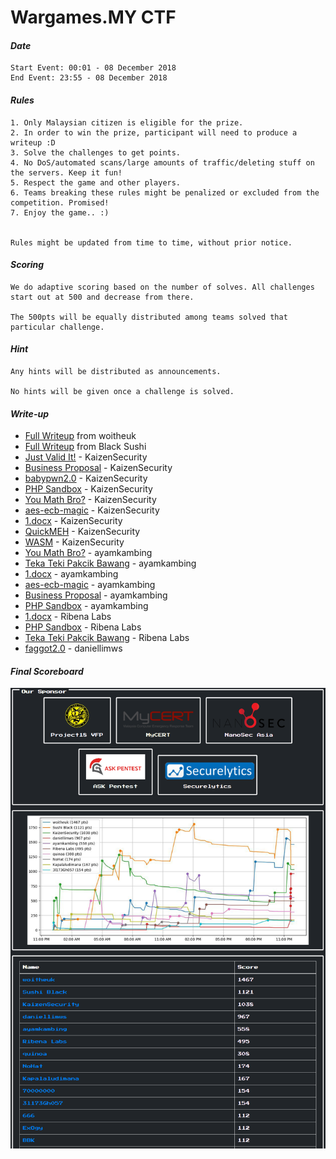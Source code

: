 # Wargames.MY CTF

#### *Date*
```
Start Event: 00:01 - 08 December 2018
End Event: 23:55 - 08 December 2018
```

#### *Rules*
```
1. Only Malaysian citizen is eligible for the prize.
2. In order to win the prize, participant will need to produce a writeup :D
3. Solve the challenges to get points.
4. No DoS/automated scans/large amounts of traffic/deleting stuff on the servers. Keep it fun!
5. Respect the game and other players.
6. Teams breaking these rules might be penalized or excluded from the competition. Promised!
7. Enjoy the game.. :)


Rules might be updated from time to time, without prior notice.
```

#### *Scoring*
```
We do adaptive scoring based on the number of solves. All challenges start out at 500 and decrease from there.

The 500pts will be equally distributed among teams solved that particular challenge.
```

#### *Hint*
```
Any hints will be distributed as announcements.

No hints will be given once a challenge is solved.
```

#### *Write-up*
* [Full Writeup](writeup/woitheuk.pdf) from woitheuk
* [Full Writeup](writeup/Black%20Sushi.pdf) from Black Sushi
* [Just Valid It!](https://kaizen1996.wordpress.com/2018/12/09/wargames-my-ctf-2018-just-valid-it-writeup/) - KaizenSecurity
* [Business Proposal](https://kaizen1996.wordpress.com/2018/12/09/wargames-my-ctf-2018-business-proposalwriteup/) - KaizenSecurity
* [babypwn2.0](https://kaizen1996.wordpress.com/2018/12/09/wargames-my-ctf-2018-babypwn2-0-writeup/) - KaizenSecurity
* [PHP Sandbox](https://kaizen1996.wordpress.com/2018/12/09/wargames-my-ctf-2018-php-sandbox-writeup/) - KaizenSecurity
* [You Math Bro?](https://kaizen1996.wordpress.com/2018/12/09/wargames-my-ctf-2018-aes-ecb-magic-writeup-2/) - KaizenSecurity
* [aes-ecb-magic](https://kaizen1996.wordpress.com/2018/12/09/wargames-my-ctf-2018-aes-ecb-magic-writeup/) - KaizenSecurity
* [1.docx](https://kaizen1996.wordpress.com/2018/12/09/wargames-my-ctf-2018-satu-doc-writeup/) - KaizenSecurity
* [QuickMEH](https://kaizen1996.wordpress.com/2018/12/09/wargames-my-ctf-2018-quickmeh-writeup/) - KaizenSecurity
* [WASM](https://kaizen1996.wordpress.com/2018/12/09/49/) - KaizenSecurity
* [You Math Bro?](https://huntforbug.io/wargames-my-december-2018-you-math-bro/) - ayamkambing
* [Teka Teki Pakcik Bawang](https://huntforbug.io/wargames-my-december-2018-teka-teki-pakcik-bawang/) - ayamkambing
* [1.docx](https://huntforbug.io/wargames-my-december-2018-1-docx/) - ayamkambing
* [aes-ecb-magic](https://huntforbug.io/wargames-my-december-2018-aes-ecb-magic/) - ayamkambing
* [Business Proposal](https://huntforbug.io/wargames-my-december-2018-business-proposal/) - ayamkambing
* [PHP Sandbox](https://huntforbug.io/wargames-my-december-2018-php-sandbox/) - ayamkambing
* [1.docx](http://www.jasveermaan.com/index.php/2018/12/09/wgmy18-satu-doc/) - Ribena Labs
* [PHP Sandbox](http://www.jasveermaan.com/index.php/2018/12/09/wgmy18-php-sandbox/) - Ribena Labs
* [Teka Teki Pakcik Bawang](http://www.jasveermaan.com/index.php/2018/12/09/wgmy18-teka-teki-pakcik-bawang/) - Ribena Labs
* [faggot2.0](https://daniellimws.github.io/wargamesmy-faggot.html) - daniellimws

#### *Final Scoreboard*
![image](score.png)
